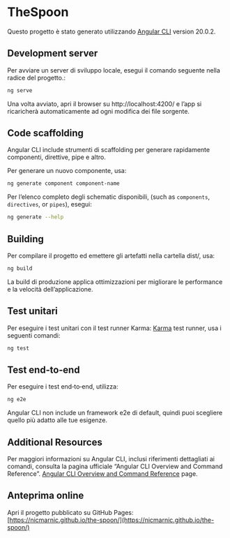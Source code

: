 # TheSpoon

Questo progetto è stato generato utilizzando [Angular CLI](https://github.com/angular/angular-cli) version 20.0.2.

## Development server

Per avviare un server di sviluppo locale, esegui il comando seguente nella radice del progetto.:

```bash
ng serve
```

Una volta avviato, apri il browser su http://localhost:4200/ e l’app si ricaricherà automaticamente ad ogni modifica dei file sorgente.

## Code scaffolding

Angular CLI include strumenti di scaffolding per generare rapidamente componenti, direttive, pipe e altro.​

Per generare un nuovo componente, usa:

```bash
ng generate component component-name
```

Per l’elenco completo degli schematic disponibili,  (such as `components`, `directives`, or `pipes`), esegui:

```bash
ng generate --help
```

## Building

Per compilare il progetto ed emettere gli artefatti nella cartella dist/, usa:

```bash
ng build
```

La build di produzione applica ottimizzazioni per migliorare le performance e la velocità dell’applicazione.

## Test unitari

Per eseguire i test unitari con il test runner Karma: [Karma](https://karma-runner.github.io) test runner, usa i seguenti comandi:

```bash
ng test
```

## Test end‑to‑end

Per eseguire i test end‑to‑end, utilizza:

```bash
ng e2e
```

Angular CLI non include un framework e2e di default, quindi puoi scegliere quello più adatto alle tue esigenze.

## Additional Resources

Per maggiori informazioni su Angular CLI, inclusi riferimenti dettagliati ai comandi, consulta la pagina ufficiale “Angular CLI Overview and Command Reference”. [Angular CLI Overview and Command Reference](https://angular.dev/tools/cli) page.

## Anteprima online
Apri il progetto pubblicato su GitHub Pages: [https://nicmarnic.github.io/the-spoon/](https://nicmarnic.github.io/the-spoon/)
